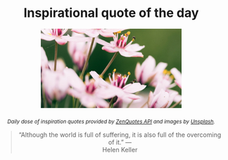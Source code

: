 
<div align="center">

# Inspirational quote of the day

<img src="./data/photo.jpeg" alt="Beautiful nature photo" width="320" height="180">

<sub><i>Daily dose of inspiration quotes provided by [ZenQuotes API](https://zenquotes.io/) and images by [Unsplash](https://unsplash.com/).</i></sub>


<blockquote>&ldquo;Although the world is full of suffering, it is also full of the overcoming of it.&rdquo; &mdash; <footer>Helen Keller</footer></blockquote>

</div>
